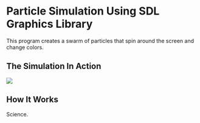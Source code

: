 
# Particle Simulation Using SDL Graphics Library

This program creates a swarm of particles that spin around the screen and change colors.

<h2>The Simulation In Action</h2>
<p align="left">
  <img src = "https://s27.postimg.org/bq7jga5wj/Sp_Jcb_H.gif" />
</p>

<h2>How It Works</h2>
Science.
